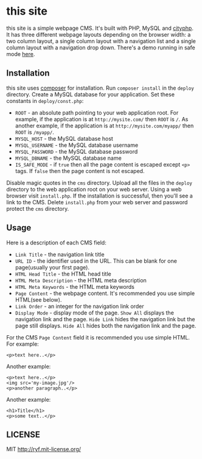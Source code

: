 # this site

this site is a simple webpage CMS. It's built with PHP, MySQL and [cityphp](https://github.com/al-codepone/cityphp). It has three different webpage layouts depending on the browser width: a two column layout, a single column layout with a navigation list and a single column layout with a navigation drop down. There's a demo running in safe mode [here](http://ikitovagn.com/t/this-site/cms/).

## Installation

this site uses [composer](http://getcomposer.org) for installation. Run `composer install` in the `deploy` directory. Create a MySQL database for your application. Set these constants in `deploy/const.php`:

- `ROOT` - an absolute path pointing to your web application root. For example, if the application is at `http://mysite.com/` then `ROOT` is `/`. As another example, if the application is at `http://mysite.com/myapp/` then `ROOT` is `/myapp/`.
- `MYSQL_HOST` - the MySQL database host
- `MYSQL_USERNAME` - the MySQL database username
- `MYSQL_PASSWORD` - the MySQL database password
- `MYSQL_DBNAME` - the MySQL database name
- `IS_SAFE_MODE` - if `true` then all the page content is escaped except `<p>` tags. If `false` then the page content is not escaped.

Disable magic quotes in the `cms` directory. Upload all the files in the `deploy` directory to the web application root on your web server. Using a web browser visit `install.php`. If the installation is successful, then you'll see a link to the CMS. Delete `install.php` from your web server and password protect the `cms` directory.

## Usage

Here is a description of each CMS field:

- `Link Title` - the navigation link title
- `URL ID` - the identifier used in the URL. This can be blank for one page(usually your first page).
- `HTML Head Title` - the HTML head title
- `HTML Meta Description` - the HTML meta description
- `HTML Meta Keywords` - the HTML meta keywords
- `Page Content` - the webpage content. It's recommended you use simple HTML(see below).
- `Link Order` - an integer for the navigation link order
- `Display Mode` - display mode of the page. `Show All` displays the navigation link and the page. `Hide Link` hides the navigation link but the page still displays. `Hide All` hides both the navigation link and the page.

For the CMS `Page Content` field it is recommended you use simple HTML. For example:

    <p>text here..</p>

Another example:

    <p>text here..</p>
    <img src='my-image.jpg'/>
    <p>another paragraph..</p>

Another example:

    <h1>Title</h1>
    <p>some text..</p>

## LICENSE

MIT <http://ryf.mit-license.org/>
